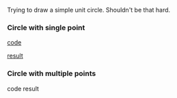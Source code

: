Trying to draw a simple unit circle. Shouldn't be that hard.

### Circle with single point
[code](circle_v1.py)

[result](circle_v1.html)

### Circle with multiple points
code
result
